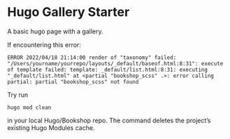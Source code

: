 # Hugo Gallery Starter

A basic hugo page with a gallery.

If encountering this error:

```
ERROR 2022/04/18 21:14:00 render of "taxonomy" failed: "/Users/yourname/yourrepo/layouts/_default/baseof.html:8:31": execute of template failed: template: _default/list.html:8:31: executing "_default/list.html" at <partial "bookshop_scss" .>: error calling partial: partial "bookshop_scss" not found
```

Try run

```
hugo mod clean
```

in your local Hugo/Bookshop repo. The command deletes the project’s existing Hugo Modules cache.
